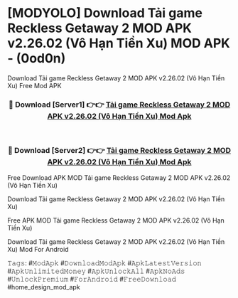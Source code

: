 # [MODYOLO] Download Tải game Reckless Getaway 2 MOD APK v2.26.02 (Vô Hạn Tiền Xu) MOD APK - (0od0n)
Download Tải game Reckless Getaway 2 MOD APK v2.26.02 (Vô Hạn Tiền Xu) Free Mod APK

<div align="center">
<h3>🔴 Download [Server1] 👉👉 <a href="https://apk-comot.site?title=Tải_game_Reckless_Getaway_2_MOD_APK_v2.26.02_(Vô_Hạn_Tiền_Xu)">Tải game Reckless Getaway 2 MOD APK v2.26.02 (Vô Hạn Tiền Xu) Mod Apk</a></h3><br>

<h3>🔴 Download [Server2] 👉👉 <a href="https://apk-comot.site?title=Tải_game_Reckless_Getaway_2_MOD_APK_v2.26.02_(Vô_Hạn_Tiền_Xu)">Tải game Reckless Getaway 2 MOD APK v2.26.02 (Vô Hạn Tiền Xu) Mod Apk</a></h3>
</div>


Free Download APK MOD Tải game Reckless Getaway 2 MOD APK v2.26.02 (Vô Hạn Tiền Xu)

Download Tải game Reckless Getaway 2 MOD APK v2.26.02 (Vô Hạn Tiền Xu) 

Free APK MOD Tải game Reckless Getaway 2 MOD APK v2.26.02 (Vô Hạn Tiền Xu) 

Download Tải game Reckless Getaway 2 MOD APK v2.26.02 (Vô Hạn Tiền Xu) Mod For Android

𝚃𝚊𝚐𝚜: #𝙼𝚘𝚍𝙰𝚙𝚔 #𝙳𝚘𝚠𝚗𝚕𝚘𝚊𝚍𝙼𝚘𝚍𝙰𝚙𝚔 #𝙰𝚙𝚔𝙻𝚊𝚝𝚎𝚜𝚝𝚅𝚎𝚛𝚜𝚒𝚘𝚗 #𝙰𝚙𝚔𝚄𝚗𝚕𝚒𝚖𝚒𝚝𝚎𝚍𝙼𝚘𝚗𝚎𝚢 #𝙰𝚙𝚔𝚄𝚗𝚕𝚘𝚌𝚔𝙰𝚕𝚕 #𝙰𝚙𝚔𝙽𝚘𝙰𝚍𝚜 #𝚄𝚗𝚕𝚘𝚌𝚔𝙿𝚛𝚎𝚖𝚒𝚞𝚖 #𝙵𝚘𝚛𝙰𝚗𝚍𝚛𝚘𝚒𝚍 #𝙵𝚛𝚎𝚎𝙳𝚘𝚠𝚗𝚕𝚘𝚊𝚍 #home_design_mod_apk